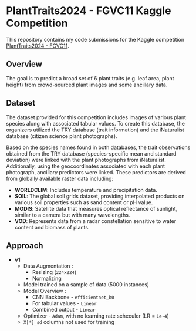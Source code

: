 # PlantTraits2024 - FGVC11 Kaggle Competition

This repository contains my code submissions for the Kaggle competition [PlantTraits2024 - FGVC11](https://www.kaggle.com/competitions/planttraits2024).

## Overview
The goal is to predict a broad set of 6 plant traits (e.g. leaf area, plant height) from crowd-sourced plant images and some ancillary data.


## Dataset

The dataset provided for this competition includes images of various plant species along with associated tabular values. To create this database, the organizers utilized the TRY database (trait information) and the iNaturalist database (citizen science plant photographs). 

Based on the species names found in both databases, the trait observations obtained from the TRY database (species-specific mean and standard deviation) were linked with the plant photographs from iNaturalist. Additionally, using the geocoordinates associated with each plant photograph, ancillary predictors were linked. These predictors are derived from globally available raster data including:

- **WORLDCLIM**: Includes temperature and precipitation data.
- **SOIL**: The global soil grids dataset, providing interpolated products on various soil properties such as sand content or pH value.
- **MODIS**: Satellite data that measures optical reflectance of sunlight, similar to a camera but with many wavelengths.
- **VOD**: Represents data from a radar constellation sensitive to water content and biomass of plants.

## Approach

- **v1**
    - Data Augmentation :
        - Resizing (`224x224`)
        - Normalizing
    - Model trained on a sample of data (5000 instances)
    - Model Overview :
        - CNN Backbone - `efficientnet_b0`
        - For tabular values - `Linear`
        - Combined output - `Linear`
    - Optimizer - `Adam`, with no learning rate scheculer (LR = `1e-4`)
    - `X[*]_sd` columns not used for training
